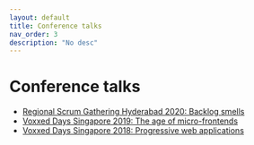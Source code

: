 ```yaml
---
layout: default
title: Conference talks
nav_order: 3
description: "No desc"
---
```


# Conference talks

- <a target="_blank" href='https://youtu.be/XTYGSeEe17I?t=300'>Regional Scrum Gathering Hyderabad 2020: Backlog smells</a>
- <a target="_blank" href='https://www.youtube.com/watch?v=0zC1_DoIae0'>Voxxed Days Singapore 2019: The age of micro-frontends</a>
- <a target="_blank" href='https://www.youtube.com/watch?v=J4NCATNCgJ8'>Voxxed Days Singapore 2018: Progressive web applications</a>